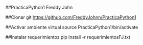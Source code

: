 ##PracticaPython1
Freddy John

##Clonar git
https://github.com/FreddyJohnn/PracticaPython1

##Activar ambiente virtual
source PracticaPython1/bin/activate

##Instalar requerimientos
pip install -r requerimientosFJ.txt
